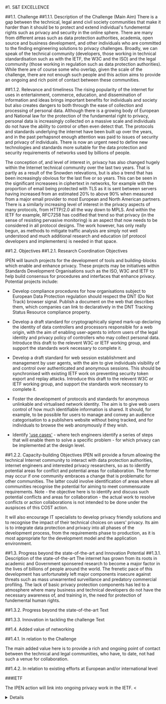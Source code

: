 #1.	S&T EXCELLENCE

##1.1.	Challenge 
##1.1.1.	Description of the Challenge (Main Aim)
There is a gap between the technical, legal annd civil society communities that make it harder than it should be to protect and extend individual's fundemental rights such as privacy and security in the online sphere.
There are many from different areas such as data protection authorities, academia, open source and business development, and other individuals who are committed to the finding engineering solutions to privacy challenges. Broadly, we can speak of the technical community (developers, those working in technical standardisation such as with the IETF, the W3C and the ISO) and the legal community (those working in regulation such as data protection authorities). While there are of course some who overlap, given the scale of the challenge, there are not enough such people and this action aims to provide an ongoing and rich point of contact between these communities.


##1.1.2.	Relevance and timeliness
The rising popularity of the internet for uses in entertainment, commerce, education, and dissemination of information and ideas brings important benefits for individuals and society but also creates dangers to both through the ease of collection and processing of personal data. Although there is a growing body of European and National law for the protection of the fundamental right to privacy, personal data is increasingly collected on a massive scale and individuals do not have the ability to control or often even detect that. The protocols and standards underlying the internet have been built up over the years, and in the past perhapsnot enough attention was paid to issues of security and privacy of individuals. There is now an urgent need to define new technologies and standards more suitable for the data protection and security requirements of networks used by billions of people.

The conception of, and level of interest in, privacy has also changed hugely within the Internet technical community over the last two years. That is partly as a result of the Snowden relevations, but is also a trend that has been increasingly obvious for the last five or so years. This can be seen in the significant increasees in ciphertext in networks, for example with the proportion of email being protected with TLS as it is sent between servers having increased from an estimated 20% to above 90% when measured from a major email provider to most European and North American partners. There is a similarly increasing level of interest in the privacy aspects of many protocols, from HTTP/2.0 all the way down to MPLS. And within the IETF for example, RFC7258 has codified that trend so that privacy (in the sense of resisting pervasive monitoring) is an aspect that now needs to be considered in all protocol designs. The work however, has only really begun, as methods to mitigate traffic analysis are simply not well understood and much additional research and education (of protocol developers and implementers) is needed in that space. 



##1.2.	Objectives
##1.2.1.	Research Coordination Objectives

IPEN will launch projects for the development of tools and building-blocks which enable and enhance privacy. 
These projects may be initiatives within Standards Development Organisations such as the ISO, W3C and IETF to help build consensus for procedures and interfaces that enhance privacy. Potential projects include:
  - Develop compliance procedures for how organisations subject to European Data Protection regulation should respect the        DNT (Do Not Track) browser signal. Publish a document on the web that describes them, which companies can link to            declaratively in the DNT Tracking Status Resource compliance property.
    
  - Develop a draft standard for cryptographically signed mark-up declaring the identity of data controllers and
    processors responsible for a web origin, with the aim of enabling user-agents to inform users of the legal identity
    and privacy policy of controllers who may collect personal data. Introduce this draft to the relevent W3C or IETF
    working group, and support the standards work necessary to complete it. 

  - Develop a draft standard for web session establishment and management by user agents, with the aim to give
    individuals visibility of and control over authenticated and anonymous sessions. This should be synchronised with
    existing IETF work on preventing security token export and replay attacks. Introduce this draft to the relevent W3C
    or IETF working group, and support the standards work necessary to complete it.
        
  - Foster the development of protocols and standards for anonymous unlinkable and virtualised network identity. The aim
    is to give web users control of how much identifiable information is shared. It should, for example, to be possible
    for users to manage and convey an audience categorisation to a publishers website without being tracked, and for
    individuals to browse the web anonymously if they wish. 

  - Identify ['use cases'](http://www.techopedia.com/definition/25813/use-case) - where tech engineers identify a series 
    of steps that will enable them to solve a specific problem - for which privacy can be implemented at the design level.
    





##1.2.2.	Capacity-building Objectives
IPEN will provide a forum allowing the technical Internet community to interact with data protection authorities, internet engineers and interested privacy researchers, so as to identify potential areas for conflict and potential areas for collaboration. The former may occur if one community embraces a change that is problematic for other communities. The latter could involve identification of areas where all communities recognise the potential for aiming to meet commensurate requirements. Note - the objective here is to identify and discuss such potential conflicts and areas for collaboration - the actual work to resolve conflicts or action collaborations is not intended to be done under the auspisces of this COST action.

It will also encourage IT specialists to develop privacy friendly solutions and to recognise the impact of their technical choices on users' privacy. Its aim is to integrate data protection and privacy into all phases of the development process, from the requirements phase to production, as it is most appropriate for the development model and the application environment.

##1.3.	Progress beyond the state-of-the-art and Innovation Potential 
##1.3.1.	Description of the state-of-the-art
The internet has grown from its roots in academic and Government sponsered research to become a major factor in the lives of billions of people around the world. The frenetic pace of this development has unfortunately left major components insecure against threats such as mass unwarrented surveillance and predatory commercial profiling. The lack of basic privacy protection components has led to a atmosphere where many business and technical developers do not have the necessary awareness of, and training in, the need for protection of fundemental human rights. 

##1.3.2.	Progress beyond the state-of-the-art
Text 

##1.3.3.	Innovation in tackling the challenge
Text

##1.4.	Added value of networking 

##1.4.1.	In relation to the Challenge

The main added value here is to provide a rich and ongoing point of contact between the technical and legal communities, who have, to date, not had such a venue for collaboration.


##1.4.2.	In relation to existing efforts at European and/or international level

###IETF

The IPEN action will link into ongoing privacy work in the IETF. <<details tbd>>



#2.	IMPACT

##2.1.	Expected Impact 
##2.1.1.	Short-term and long-term scientific, technological, and/or socioeconomic impacts
Text

##2.2.	Measures to Maximise Impact
##2.2.1.	Plan for involving the most relevant stakeholders 
Text

##2.2.2.	Dissemination and/or Exploitation Plan 
Text

##2.3.	Potential for Innovation versus Risk Level 
##2.3.1.	Potential for scientific, technological and/or socioeconomic innovation breakthroughs
Text


#3.	IMPLEMENTATION

##3.1.	Description of the Work Plan
##3.1.1.	Description of Working Groups – Provide for each WG theObjectives, Tasks, Milestones and Deliverables
Do Not Track EU compliance Working Group.

Identity of Data Controllers Working Group.

Session Layer Working Group

Virtulised Identity Working Group.


##3.1.2.	GANTT Diagram 

##3.1.3.	PERT (optional)

##3.1.4.	Risk and Contingency Plans
Text

##3.2.	Management structures and procedures
Text

##3.3.	Network as a whole
Text

